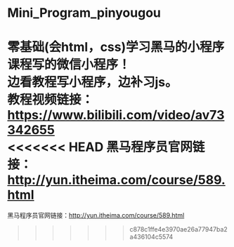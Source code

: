 # Mini_Program_pinyougou
零基础(会html，css)学习黑马的小程序课程写的微信小程序！<br>
边看教程写小程序，边补习js。<br>
教程视频链接：https://www.bilibili.com/video/av73342655 <br>
<<<<<<< HEAD
黑马程序员官网链接：http://yun.itheima.com/course/589.html<br>
=======
黑马程序员官网链接：http://yun.itheima.com/course/589.html<br>

>>>>>>> c878c1ffe4e3970ae26a77947ba2a436104c5574
